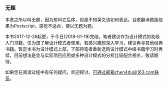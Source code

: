 ### 无题

本章之所以叫无题，因为想叫它后序，但是不知英文该如何表达。谷歌翻译题跋结果为Postscript，感觉不适合，便以无题为题。

本书2017-12-26起更，于今日\(2018-01-19\)完结。笔者建议作为设计模式的初级入门书籍，仅为想了解设计模式者使用，若感兴趣想深入学习，建议再寻其他经典书籍。暂定本书为设计模式上部，下部待笔者重新选购设计模式中级书籍学习时再续，目前想法是会与实际项目应用或多种设计模式的分析比较配合相关，敬请期待。

如果您在阅读过程中有任何疑问，欢迎探讨。可通过邮箱chen4du@163.com联系。

